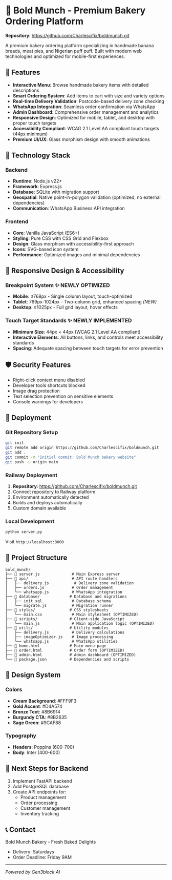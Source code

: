 # 🍞 Bold Munch - Premium Bakery Ordering Platform

**Repository**: https://github.com/Charlescifix/boldmunch.git

A premium bakery ordering platform specializing in handmade banana breads, meat pies, and Nigerian puff puff. Built with modern web technologies and optimized for mobile-first experiences.

## 🎯 Features

- **Interactive Menu**: Browse handmade bakery items with detailed descriptions
- **Smart Ordering System**: Add items to cart with size and variety options
- **Real-time Delivery Validation**: Postcode-based delivery zone checking
- **WhatsApp Integration**: Seamless order confirmation via WhatsApp
- **Admin Dashboard**: Comprehensive order management and analytics
- **Responsive Design**: Optimized for mobile, tablet, and desktop with proper touch targets
- **Accessibility Compliant**: WCAG 2.1 Level AA compliant touch targets (44px minimum)
- **Premium UI/UX**: Glass morphism design with smooth animations

## 🚀 Technology Stack

### Backend
- **Runtime**: Node.js v22+
- **Framework**: Express.js
- **Database**: SQLite with migration support
- **Geospatial**: Native point-in-polygon validation (optimized, no external dependencies)
- **Communication**: WhatsApp Business API integration

### Frontend
- **Core**: Vanilla JavaScript (ES6+)
- **Styling**: Pure CSS with CSS Grid and Flexbox
- **Design**: Glass morphism with accessibility-first approach
- **Icons**: SVG-based icon system
- **Performance**: Optimized images and minimal dependencies

## 📱 Responsive Design & Accessibility

### Breakpoint System ✨ **NEWLY OPTIMIZED**
- **Mobile**: ≤768px - Single column layout, touch-optimized
- **Tablet**: 769px-1024px - Two-column grid, enhanced spacing *(NEW)*
- **Desktop**: ≥1025px - Full grid layout, hover effects

### Touch Target Standards ✨ **NEWLY IMPLEMENTED**
- **Minimum Size**: 44px × 44px (WCAG 2.1 Level AA compliant)
- **Interactive Elements**: All buttons, links, and controls meet accessibility standards
- **Spacing**: Adequate spacing between touch targets for error prevention

## 🛡️ Security Features

- Right-click context menu disabled
- Developer tools shortcuts blocked
- Image drag protection
- Text selection prevention on sensitive elements
- Console warnings for developers

## 🚀 Deployment

### Git Repository Setup
```bash
git init
git remote add origin https://github.com/Charlescifix/boldmunch.git
git add .
git commit -m "Initial commit: Bold Munch bakery website"
git push -u origin main
```

### Railway Deployment
1. **Repository**: https://github.com/Charlescifix/boldmunch.git
2. Connect repository to Railway platform
3. Environment automatically detected
4. Builds and deploys automatically
5. Custom domain available

### Local Development
```bash
python server.py
```
Visit `http://localhost:8000`

## 📁 Project Structure

```
bold_munch/
├── 📄 server.js              # Main Express server
├── 📁 api/                   # API route handlers
│   ├── delivery.js           # Delivery zone validation
│   ├── orders.js            # Order management
│   └── whatsapp.js          # WhatsApp integration
├── 📁 database/             # Database and migrations
│   ├── init.sql             # Database schema
│   └── migrate.js           # Migration runner
├── 📁 styles/               # CSS stylesheets
│   └── main.css             # Main stylesheet (OPTIMIZED)
├── 📁 scripts/              # Client-side JavaScript
│   └── main.js              # Main application logic (OPTIMIZED)
├── 📁 utils/                # Utility modules
│   ├── delivery.js          # Delivery calculations
│   ├── imageOptimizer.js    # Image processing
│   └── whatsapp.js          # WhatsApp utilities
├── 📄 home.html             # Main menu page
├── 📄 order.html            # Order form (OPTIMIZED)
├── 📄 admin.html            # Admin dashboard (OPTIMIZED)
└── 📄 package.json          # Dependencies and scripts
```

## 🎨 Design System

### Colors
- **Cream Background**: #FFF9F3
- **Gold Accent**: #D4A574
- **Bronze Text**: #8B6914
- **Burgundy CTA**: #8B2635
- **Sage Green**: #9CAF88

### Typography
- **Headers**: Poppins (600-700)
- **Body**: Inter (400-600)

## 🔄 Next Steps for Backend

1. Implement FastAPI backend
2. Add PostgreSQL database
3. Create API endpoints for:
   - Product management
   - Order processing
   - Customer management
   - Inventory tracking

## 📞 Contact

Bold Munch Bakery - Fresh Baked Delights
- Delivery: Saturdays
- Order Deadline: Friday 9AM

---

*Powered by Gen3block AI*